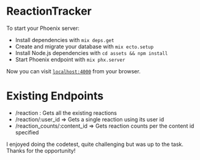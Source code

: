 # ReactionTracker

To start your Phoenix server:

  * Install dependencies with `mix deps.get`
  * Create and migrate your database with `mix ecto.setup`
  * Install Node.js dependencies with `cd assets && npm install`
  * Start Phoenix endpoint with `mix phx.server`

Now you can visit [`localhost:4000`](http://localhost:4000) from your browser.


# **Existing Endpoints**

 * /reaction   : Gets all the existing reactions
 * /reaction/:user_id    => Gets a single reaction using its user id
 * /reaction_counts/:content_id   => Gets reaction counts per the content id specified
  
  I enjoyed doing the codetest, quite challenging but was up to the task. Thanks for the opportunity!
